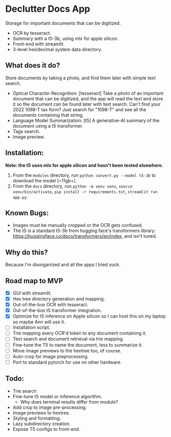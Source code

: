 # Declutter Docs App
Storage for important documents that can be digitized.
- OCR by tesseract.
- Summary with a t5-3b, using mlx for apple silicon.
- Front-end with streamlit.
- 3-level hexidecimal system data directory.

## What does it do?
Store documents by taking a photo, and find them later with simple text search.

- Optical Character Recognition: [tesseract] Take a photo of an important document that can be digitized, and the app will read the text and store it so the document can be found later with text search. Can't find your 2022 1098-T tax form? Just search for "1098-T" and see all the documents containing that string.
- Language Model Summarization: [t5] A generative-AI summary of the document using a t5 transformer.
- Tags search.
- Image preview.

## Installation:
**Note: the t5 uses mlx for apple silicon and hasn't been tested elsewhere.**
1. From the `modules` directory, run `python convert.py --model t5-3b` to download the model [~11gb+].
2. From the `docs` directory, run `python -m venv venv`, `source venv/bin/activate`, `pip install -r requirements.txt`, `streamlit run app.py`.

## Known Bugs:
- Images must be manually cropped or the OCR gets confused.
- The t5 is a standard t5-3b from hugging face's transformers library: https://huggingface.co/docs/transformers/en/index, and isn't tuned.

## Why do this?
Because I'm disorganized and all the apps I tried suck.

## Road map to MVP
- [x] GUI with streamlit.
- [x] Hex tree directory generation and mapping.
- [x] Out-of-the-box OCR with tesseract.
- [x] Out-of-the-box t5 transformer integration.
- [x] Optimize for t5 inference on Apple silicon so I can host this on my laptop so maybe Ann will use it.
- [ ] Installation script.
- [ ] Trie mapping every OCR'd token to any document containing it.
- [ ] Text search and document retrieval via trie mapping.
- [ ] Fine-tune the T5 to name the document, less to summarize it.
- [ ] Move image previews to the hextree too, of course.
- [ ] Auto-crop for image preprocessing.
- [ ] Port to standard pytorch for use on other hardware.

## Todo:
- Trie search
- Fine-tune t5 model or inference algorithm.
  - Why does terminal results differ from module?
- Add crop to image pre-processing.
- Image previews to hextree.
- Styling and formatting.
- Lazy subdirectory creation.
- Expose T5 configs to front-end.
